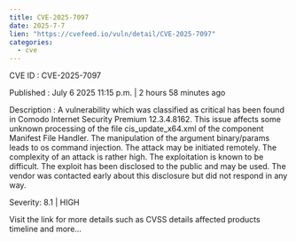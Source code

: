 ```yaml
--- 
title: CVE-2025-7097
date: 2025-7-7
lien: "https://cvefeed.io/vuln/detail/CVE-2025-7097"
categories:
  - cve
---
```


CVE ID : CVE-2025-7097

Published :  July 6
2025
11:15 p.m. | 2 hours
58 minutes ago

Description : A vulnerability
which was classified as critical
has been found in Comodo Internet Security Premium 12.3.4.8162. This issue affects some unknown processing of the file cis_update_x64.xml of the component Manifest File Handler. The manipulation of the argument binary/params leads to os command injection. The attack may be initiated remotely. The complexity of an attack is rather high. The exploitation is known to be difficult. The exploit has been disclosed to the public and may be used. The vendor was contacted early about this disclosure but did not respond in any way.

Severity: 8.1 | HIGH

Visit the link for more details
such as CVSS details
affected products
timeline
and more...
